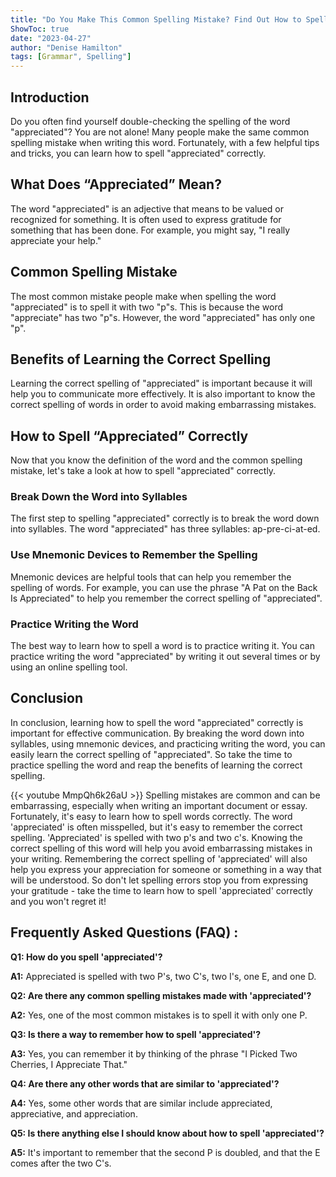 ```yaml
---
title: "Do You Make This Common Spelling Mistake? Find Out How to Spell 'Appreciated' Right Now!"
ShowToc: true 
date: "2023-04-27"
author: "Denise Hamilton" 
tags: [Grammar", Spelling"]
---
```

## Introduction
Do you often find yourself double-checking the spelling of the word "appreciated"? You are not alone! Many people make the same common spelling mistake when writing this word. Fortunately, with a few helpful tips and tricks, you can learn how to spell "appreciated" correctly.

## What Does “Appreciated” Mean?
The word "appreciated" is an adjective that means to be valued or recognized for something. It is often used to express gratitude for something that has been done. For example, you might say, "I really appreciate your help."

## Common Spelling Mistake
The most common mistake people make when spelling the word "appreciated" is to spell it with two "p"s. This is because the word "appreciate" has two "p"s. However, the word "appreciated" has only one "p".

## Benefits of Learning the Correct Spelling
Learning the correct spelling of "appreciated" is important because it will help you to communicate more effectively. It is also important to know the correct spelling of words in order to avoid making embarrassing mistakes.

## How to Spell “Appreciated” Correctly
Now that you know the definition of the word and the common spelling mistake, let's take a look at how to spell "appreciated" correctly. 

### Break Down the Word into Syllables
The first step to spelling "appreciated" correctly is to break the word down into syllables. The word "appreciated" has three syllables: ap-pre-ci-at-ed. 

### Use Mnemonic Devices to Remember the Spelling
Mnemonic devices are helpful tools that can help you remember the spelling of words. For example, you can use the phrase "A Pat on the Back Is Appreciated" to help you remember the correct spelling of "appreciated".

### Practice Writing the Word
The best way to learn how to spell a word is to practice writing it. You can practice writing the word "appreciated" by writing it out several times or by using an online spelling tool.

## Conclusion
In conclusion, learning how to spell the word "appreciated" correctly is important for effective communication. By breaking the word down into syllables, using mnemonic devices, and practicing writing the word, you can easily learn the correct spelling of "appreciated". So take the time to practice spelling the word and reap the benefits of learning the correct spelling.

{{< youtube MmpQh6k26aU >}} 
Spelling mistakes are common and can be embarrassing, especially when writing an important document or essay. Fortunately, it's easy to learn how to spell words correctly. The word 'appreciated' is often misspelled, but it's easy to remember the correct spelling. 'Appreciated' is spelled with two p's and two c's. Knowing the correct spelling of this word will help you avoid embarrassing mistakes in your writing. Remembering the correct spelling of 'appreciated' will also help you express your appreciation for someone or something in a way that will be understood. So don't let spelling errors stop you from expressing your gratitude - take the time to learn how to spell 'appreciated' correctly and you won't regret it!

## Frequently Asked Questions (FAQ) :
**Q1: How do you spell 'appreciated'?**

**A1:** Appreciated is spelled with two P's, two C's, two I's, one E, and one D.

**Q2: Are there any common spelling mistakes made with 'appreciated'?**

**A2:** Yes, one of the most common mistakes is to spell it with only one P.

**Q3: Is there a way to remember how to spell 'appreciated'?**

**A3:** Yes, you can remember it by thinking of the phrase "I Picked Two Cherries, I Appreciate That."

**Q4: Are there any other words that are similar to 'appreciated'?**

**A4:** Yes, some other words that are similar include appreciated, appreciative, and appreciation.

**Q5: Is there anything else I should know about how to spell 'appreciated'?**

**A5:** It's important to remember that the second P is doubled, and that the E comes after the two C's.






